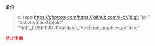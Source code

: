 备份
> ql repo https://ghproxy.com/https://github.com/x-dr/jd.git "jd_" "activity|backUp|old" "^jd[^_]|USER|JDJRValidator_Pure|sign_graphics_validate"

<font color="#dd0000">禁止传播</font><br /> 